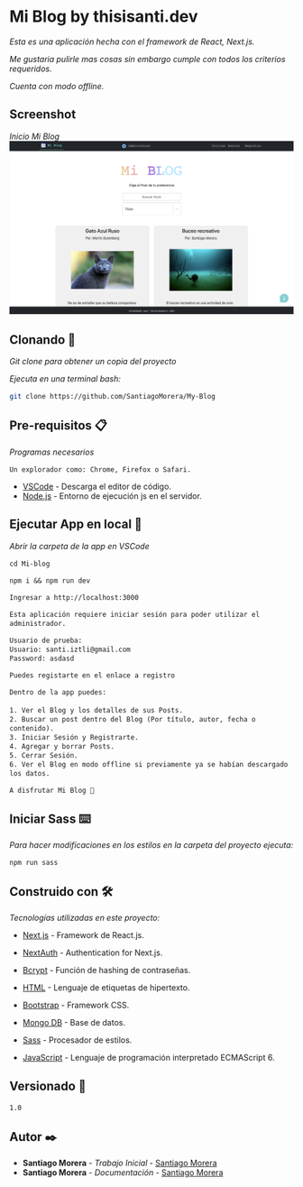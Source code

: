 # Mi Blog by thisisanti.dev

_Esta es una aplicación hecha con el framework de React, Next.js._

_Me gustaria pulirle mas cosas sin embargo cumple con todos los criterios requeridos._

_Cuenta con modo offline._

<!-- ## 🟢 App en linea en Vercel:

- [MiBlog](https://My-blog-u8qh.vercel.app/) - App en la nube de Vercel -->

## Screenshot

_Inicio Mi Blog_
![Imagen](/public/images/screenshots/screenshot.png)

## Clonando 🚀

_Git clone para obtener un copia del proyecto_

_Ejecuta en una terminal bash:_

```bash
git clone https://github.com/SantiagoMorera/My-Blog
```

## Pre-requisitos 📋

_Programas necesarios_

```
Un explorador como: Chrome, Firefox o Safari.
```

- [VSCode](https://code.visualstudio.com/) - Descarga el editor de código.
- [Node.js](https://nodejs.org/es/docs) - Entorno de ejecución js en el servidor.

## Ejecutar App en local 🔧

_Abrir la carpeta de la app en VSCode_

```
cd Mi-blog
```

```
npm i && npm run dev
```

```
Ingresar a http://localhost:3000
```

```
Esta aplicación requiere iniciar sesión para poder utilizar el administrador.
```

```
Usuario de prueba:
Usuario: santi.iztli@gmail.com
Password: asdasd
```

```
Puedes registarte en el enlace a registro
```

```
Dentro de la app puedes:

1. Ver el Blog y los detalles de sus Posts.
2. Buscar un post dentro del Blog (Por título, autor, fecha o contenido).
3. Iniciar Sesión y Registrarte.
4. Agregar y borrar Posts.
5. Cerrar Sesión.
6. Ver el Blog en modo offline si previamente ya se habían descargado los datos.

```

```
A disfrutar Mi Blog 🚀
```

## Iniciar Sass ⌨️

_Para hacer modificaciones en los estilos en la carpeta del proyecto ejecuta:_

```
npm run sass
```

## Construido con 🛠️

_Tecnologías utilizadas en este proyecto:_

- [Next.js](https://nextjs.org/) - Framework de React.js.
- [NextAuth](https://next-auth.js.org/) - Authentication for Next.js.
- [Bcrypt](https://openbase.com/js/bcrypt/documentation) - Función de hashing de contraseñas.
- [HTML](https://developer.mozilla.org/es/docs/Web/HTML) - Lenguaje de etiquetas de hipertexto.
- [Bootstrap](https://getbootstrap.com/docs/5.2/getting-started/introduction/) - Framework CSS.

- [Mongo DB](https://www.mongodb.com/docs/) - Base de datos.
- [Sass](https://sass-lang.com/documentation/) - Procesador de estilos.
- [JavaScript](https://www.w3schools.com/js/js_es6.asp) - Lenguaje de programación interpretado ECMAScript 6.

## Versionado 📌

```
1.0
```

## Autor ✒️

- **Santiago Morera** - _Trabajo Inicial_ - [Santiago Morera](https://thisissanti.dev/)
- **Santiago Morera** - _Documentación_ - [Santiago Morera](https://thisissanti.dev/)
